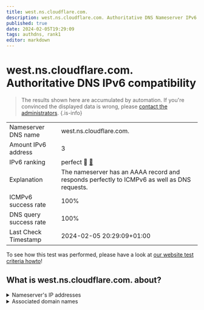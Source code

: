 ```yaml
---
title: west.ns.cloudflare.com.
description: west.ns.cloudflare.com. Authoritative DNS Nameserver IPv6 compatibility
published: true
date: 2024-02-05T19:29:09
tags: authdns, rank1
editor: markdown
---
```


# west.ns.cloudflare.com. Authoritative DNS IPv6 compatibility

> The results shown here are accumulated by automation. If you're convinced the displayed data is wrong, please [contact the administrators](/howto/chat). 
{.is-info}




|   |   |
| - | - |
| Nameserver DNS name | west.ns.cloudflare.com.
| Amount IPv6 address | 3
| IPv6 ranking | perfect :1st_place_medal: [🔗](/howto/ranking) |
| Explanation | The nameserver has an AAAA record and responds perfectly to ICMPv6 as well as DNS requests. |
| ICMPv6 success rate | 100%|
| DNS query success rate | 100% |
| Last Check Timestamp | 2024-02-05 20:29:09+01:00 |

To see how this test was performed, please have a look at [our website test criteria howto](/howto/testcriteria/authdns)!


## What is west.ns.cloudflare.com. about?




<details>
<summary>Nameserver's IP addresses</summary>

2803:f800:50::6ca2:c1f7

2606:4700:58::adf5:3bf7

2a06:98c1:50::ac40:21f7

</details>



<details>
<summary>Associated domain names</summary>

curiositystream.com

</details>
